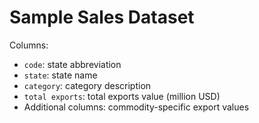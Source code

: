 # Sample Sales Dataset

Columns:
- `code`: state abbreviation
- `state`: state name
- `category`: category description
- `total exports`: total exports value (million USD)
- Additional columns: commodity-specific export values
